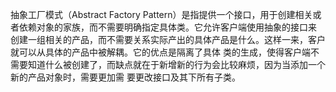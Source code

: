 抽象工厂模式（Abstract Factory Pattern）是指提供一个接口，用于创建相关或者依赖对象的家族，而不需要明确指定具体类。它允许客户端使用抽象的接口来
创建一组相关的产品，而不需要关系实际产出的具体产品是什么。这样一来，客户就可以从具体的产品中被解耦。它的优点是隔离了具体
类的生成，使得客户端不需要知道什么被创建了，而缺点就在于新增新的行为会比较麻烦，因为当添加一个新的产品对象时，需要更加需
要更改接口及其下所有子类。

 